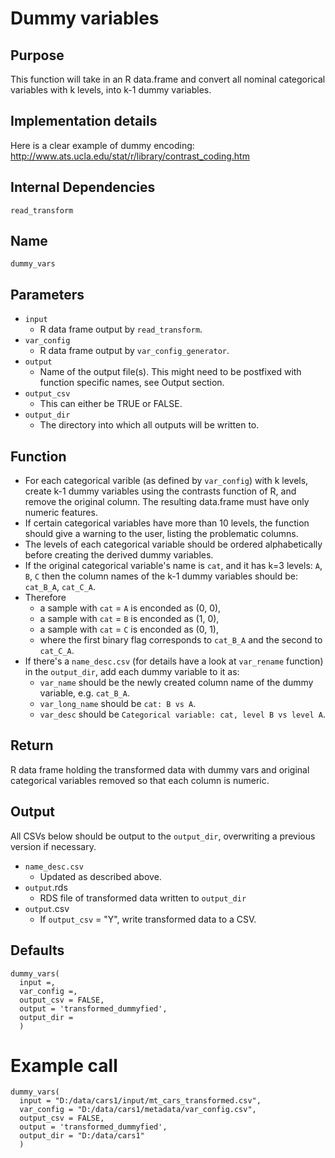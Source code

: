# Dummy variables

## Purpose
This function will take in an R data.frame and convert all nominal categorical variables with k levels, into k-1 dummy variables. 

## Implementation details
Here is a clear example of dummy encoding:
http://www.ats.ucla.edu/stat/r/library/contrast_coding.htm

## Internal Dependencies
`read_transform`

## Name
`dummy_vars`

## Parameters
* `input`
  * R data frame output by `read_transform`.
* `var_config`
  * R data frame output by `var_config_generator`.
* `output`
  * Name of the output file(s). This might need to be postfixed with function specific names, see Output section.
* `output_csv`
  * This can either be TRUE or FALSE.
* `output_dir`
  * The directory into which all outputs will be written to.

## Function
* For each categorical varible (as defined by `var_config`) with k levels, create k-1 dummy variables using the contrasts function of R, and remove the original column. The resulting data.frame must have only numeric features.
* If certain categorical variables have more than 10 levels, the function should give a warning to the user, listing the problematic columns.
* The levels of each categorical variable should be ordered alphabetically before creating the derived dummy variables.
* If the original categorical variable's name is `cat`, and it has k=3 levels: `A`, `B`, `C` then the column names of the k-1 dummy variables should be: `cat_B_A`, `cat_C_A`. 
* Therefore 
  * a sample with `cat` = `A` is enconded as (0, 0),
  * a sample with `cat` = `B` is enconded as (1, 0),
  * a sample with `cat` = `C` is enconded as (0, 1),
  * where the first binary flag corresponds to `cat_B_A` and the second to `cat_C_A`.
* If there's a `name_desc.csv` (for details have a look at `var_rename` function) in the `output_dir`, add each dummy variable to it as:
  * `var_name` should be the newly created column name of the dummy variable, e.g. `cat_B_A`.
  * `var_long_name` should be `cat: B vs A`.
  * `var_desc` should be `Categorical variable: cat, level B vs level A`.

## Return
R data frame holding the transformed data with dummy vars and original categorical variables removed so that each column is numeric.

## Output
All CSVs below should be output to the `output_dir`, overwriting a previous version if necessary.
* `name_desc.csv`
  * Updated as described above.
* `output`.rds
  * RDS file of transformed data written to `output_dir`
* `output`.csv
  * If `output_csv` = "Y", write transformed data to a CSV.

## Defaults
```
dummy_vars(
  input =,
  var_config =,
  output_csv = FALSE,
  output = 'transformed_dummyfied',
  output_dir =
  )  
```

# Example call
```
dummy_vars(
  input = "D:/data/cars1/input/mt_cars_transformed.csv",
  var_config = "D:/data/cars1/metadata/var_config.csv",
  output_csv = FALSE,
  output = 'transformed_dummyfied',
  output_dir = "D:/data/cars1"
  )
```
